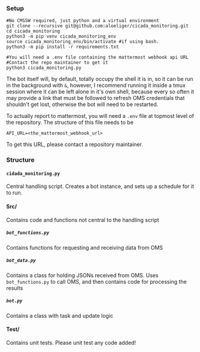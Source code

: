 ### Setup

```
#No CMSSW required, just python and a virtual environment
git clone --recursive git@github.com:aloeliger/cicada_monitoring.git
cd cicada_monitoring
python3 -m pip venv cicada_monitoring_env
source cicada_monitoring_env/bin/activate #if using bash.
python3 -m pip install -r requirements.txt

#You will need a .env file containing the mattermost webhook api URL
#Contact the repo maintainer to get it
python3 cicada_monitoring.py
```

The bot itself will, by default, totally occupy the shell it is in, so it can be run in the background with `&`, however, I recommend
running it inside a tmux session where it can be left alone in it's own shell, because every so often it may provide a link that must
be followed to refresh OMS credentials that shouldn't get lost, otherwise the bot will need to be restarted.

To actually report to mattermost, you will need a `.env` file at topmost level of the repository. The structure of this file needs to be

```
API_URL=<the_mattermost_webhook_url>
```

To get this URL, please contact a repository maintainer.

### Structure

#### `cidada_monitoring.py`
Central handling script. Creates a bot instance, and sets up a schedule for it to run.

#### Src/
Contains code and functions not central to the handling script

##### `bot_functions.py`
Contains functions for requesting and receiving data from OMS

##### `bot_data.py`
Contains a class for holding JSONs received from OMS. Uses `bot_functions.py` to call OMS, and then contains code for processing the results

##### `bot.py`
Contains a class with task and update logic

#### Test/
Contains unit tests. Please unit test any code added!
